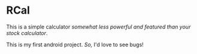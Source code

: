 # RCal
This is a simple calculator *somewhat less powerful and featured than your stock calculator*.

This is my first android project. *So,* I'd love to see bugs!
